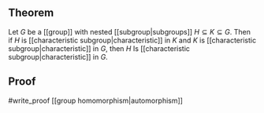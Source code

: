 ## Theorem
Let $G$ be a [[group]] with nested [[subgroup|subgroups]] $H\subseteq K\subseteq G$. Then if $H$ is [[characteristic subgroup|characteristic]] in $K$ and $K$ is [[characteristic subgroup|characteristic]] in $G$, then $H$ Is [[characteristic subgroup|characteristic]] in $G$.
## Proof
#write_proof  [[group homomorphism|automorphism]]